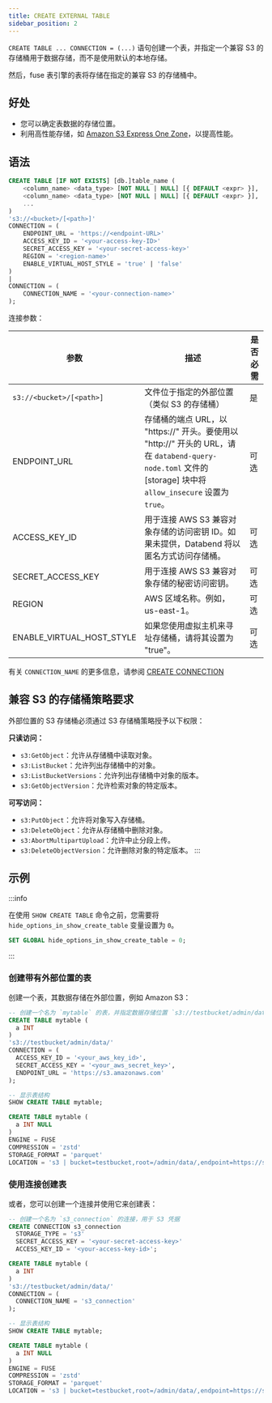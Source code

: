 ```yaml
---
title: CREATE EXTERNAL TABLE
sidebar_position: 2
---
```


`CREATE TABLE ... CONNECTION = (...)` 语句创建一个表，并指定一个兼容 S3 的存储桶用于数据存储，而不是使用默认的本地存储。

然后，fuse 表引擎的表将存储在指定的兼容 S3 的存储桶中。

## 好处

- 您可以确定表数据的存储位置。
- 利用高性能存储，如 [Amazon S3 Express One Zone](https://aws.amazon.com/s3/storage-classes/express-one-zone/)，以提高性能。

## 语法

```sql
CREATE TABLE [IF NOT EXISTS] [db.]table_name (
    <column_name> <data_type> [NOT NULL | NULL] [{ DEFAULT <expr> }],
    <column_name> <data_type> [NOT NULL | NULL] [{ DEFAULT <expr> }],
    ...
)
's3://<bucket>/[<path>]'
CONNECTION = (
    ENDPOINT_URL = 'https://<endpoint-URL>'
    ACCESS_KEY_ID = '<your-access-key-ID>'
    SECRET_ACCESS_KEY = '<your-secret-access-key>'
    REGION = '<region-name>'
    ENABLE_VIRTUAL_HOST_STYLE = 'true' | 'false'
)
|
CONNECTION = (
    CONNECTION_NAME = '<your-connection-name>'
);
```

连接参数：

| 参数                        | 描述                                                                                                                                                                                                              | 是否必需   |
|-----------------------------|--------------------------------------------------------------------------------------------------------------------------------------------------------------------------------------------------------------------------|------------|
| `s3://<bucket>/[<path>]`    | 文件位于指定的外部位置（类似 S3 的存储桶）                                                                                                                                                            | 是        |
| ENDPOINT_URL              	 | 存储桶的端点 URL，以 "https://" 开头。要使用以 "http://" 开头的 URL，请在 `databend-query-node.toml` 文件的 [storage] 块中将 `allow_insecure` 设置为 `true`。                                  	 | 可选 	 |
| ACCESS_KEY_ID             	 | 用于连接 AWS S3 兼容对象存储的访问密钥 ID。如果未提供，Databend 将以匿名方式访问存储桶。    	                                                                               | 可选 	 |
| SECRET_ACCESS_KEY         	 | 用于连接 AWS S3 兼容对象存储的秘密访问密钥。 	                                                                                                                                            | 可选 	 |
| REGION                    	 | AWS 区域名称。例如，us-east-1。                                    	                                                                                                                                            | 可选 	 |
| ENABLE_VIRTUAL_HOST_STYLE 	 | 如果您使用虚拟主机来寻址存储桶，请将其设置为 "true"。                               	                                                                                                                      | 可选 	 |

有关 `CONNECTION_NAME` 的更多信息，请参阅 [CREATE CONNECTION](../13-connection/create-connection.md)

## 兼容 S3 的存储桶策略要求

外部位置的 S3 存储桶必须通过 S3 存储桶策略授予以下权限：

**只读访问：**
- `s3:GetObject`：允许从存储桶中读取对象。
- `s3:ListBucket`：允许列出存储桶中的对象。
- `s3:ListBucketVersions`：允许列出存储桶中对象的版本。
- `s3:GetObjectVersion`：允许检索对象的特定版本。

**可写访问：**
- `s3:PutObject`：允许将对象写入存储桶。
- `s3:DeleteObject`：允许从存储桶中删除对象。
- `s3:AbortMultipartUpload`：允许中止分段上传。
- `s3:DeleteObjectVersion`：允许删除对象的特定版本。
:::

## 示例

:::info

在使用 `SHOW CREATE TABLE` 命令之前，您需要将 `hide_options_in_show_create_table` 变量设置为 `0`。
```sql
SET GLOBAL hide_options_in_show_create_table = 0;
```
:::

### 创建带有外部位置的表

创建一个表，其数据存储在外部位置，例如 Amazon S3：

```sql
-- 创建一个名为 `mytable` 的表，并指定数据存储位置 `s3://testbucket/admin/data/`
CREATE TABLE mytable (
  a INT
)
's3://testbucket/admin/data/'
CONNECTION = (
  ACCESS_KEY_ID = '<your_aws_key_id>',
  SECRET_ACCESS_KEY = '<your_aws_secret_key>',
  ENDPOINT_URL = 'https://s3.amazonaws.com'
);

-- 显示表结构
SHOW CREATE TABLE mytable;

CREATE TABLE mytable (
  a INT NULL
)
ENGINE = FUSE
COMPRESSION = 'zstd'
STORAGE_FORMAT = 'parquet'
LOCATION = 's3 | bucket=testbucket,root=/admin/data/,endpoint=https://s3.amazonaws.com';
```

### 使用连接创建表

或者，您可以创建一个连接并使用它来创建表：
```sql
-- 创建一个名为 `s3_connection` 的连接，用于 S3 凭据
CREATE CONNECTION s3_connection
  STORAGE_TYPE = 's3'
  SECRET_ACCESS_KEY = '<your-secret-access-key>'
  ACCESS_KEY_ID = '<your-access-key-id>';

CREATE TABLE mytable (
  a INT
)
's3://testbucket/admin/data/'
CONNECTION = (
  CONNECTION_NAME = 's3_connection'
);

-- 显示表结构
SHOW CREATE TABLE mytable;

CREATE TABLE mytable (
  a INT NULL
)
ENGINE = FUSE
COMPRESSION = 'zstd'
STORAGE_FORMAT = 'parquet'
LOCATION = 's3 | bucket=testbucket,root=/admin/data/,endpoint=https://s3.amazonaws.com';
```